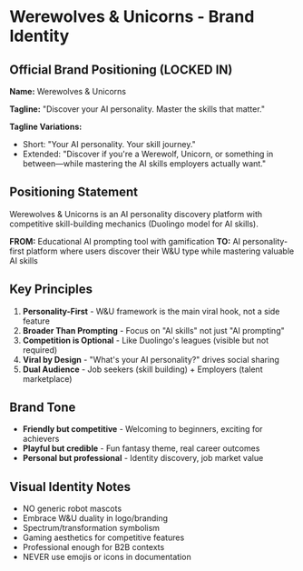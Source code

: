 # Werewolves & Unicorns - Brand Identity

## Official Brand Positioning (LOCKED IN)

**Name:** Werewolves & Unicorns

**Tagline:** "Discover your AI personality. Master the skills that matter."

**Tagline Variations:**
- Short: "Your AI personality. Your skill journey."
- Extended: "Discover if you're a Werewolf, Unicorn, or something in between—while mastering the AI skills employers actually want."

## Positioning Statement

Werewolves & Unicorns is an AI personality discovery platform with competitive skill-building mechanics (Duolingo model for AI skills).

**FROM:** Educational AI prompting tool with gamification
**TO:** AI personality-first platform where users discover their W&U type while mastering valuable AI skills

## Key Principles

1. **Personality-First** - W&U framework is the main viral hook, not a side feature
2. **Broader Than Prompting** - Focus on "AI skills" not just "AI prompting"
3. **Competition is Optional** - Like Duolingo's leagues (visible but not required)
4. **Viral by Design** - "What's your AI personality?" drives social sharing
5. **Dual Audience** - Job seekers (skill building) + Employers (talent marketplace)

## Brand Tone

- **Friendly but competitive** - Welcoming to beginners, exciting for achievers
- **Playful but credible** - Fun fantasy theme, real career outcomes
- **Personal but professional** - Identity discovery, job market value

## Visual Identity Notes

- NO generic robot mascots
- Embrace W&U duality in logo/branding
- Spectrum/transformation symbolism
- Gaming aesthetics for competitive features
- Professional enough for B2B contexts
- NEVER use emojis or icons in documentation
